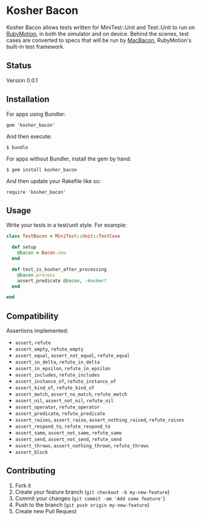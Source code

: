 # Kosher Bacon

Kosher Bacon allows tests written for MiniTest::Unit and Test::Unit to
run on [RubyMotion](http://www.rubymotion.com/), in both the simulator
and on device. Behind the scenes, test cases are converted to specs
that will be run by [MacBacon](https://github.com/alloy/MacBacon),
RubyMotion's built-in test framework.

## Status

Version 0.0.1

## Installation

For apps using Bundler:

    gem 'kosher_bacon'

And then execute:

    $ bundle

For apps without Bundler, install the gem by hand:

    $ gem install kosher_bacon

And then update your Rakefile like so:

    require 'kosher_bacon'

## Usage

Write your tests in a test/unit style. For example:

```ruby
class TestBacon < MiniTest::Unit::TestCase

  def setup
    @bacon = Bacon.new
  end

  def test_is_kosher_after_processing
    @bacon.process
    assert_predicate @bacon, :kosher?
  end

end
```

## Compatibility

Assertions implemented:

* `assert`, `refute`
* `assert_empty`, `refute_empty`
* `assert_equal`, `assert_not_equal`, `refute_equal`
* `assert_in_delta`, `refute_in_delta`
* `assert_in_epsilon`, `refute_in_epsilon`
* `assert_includes`, `refute_includes`
* `assert_instance_of`, `refute_instance_of`
* `assert_kind_of`, `refute_kind_of`
* `assert_match`, `assert_no_match`, `refute_match`
* `assert_nil`, `assert_not_nil`, `refute_nil`
* `assert_operator`, `refute_operator`
* `assert_predicate`, `refute_predicate`
* `assert_raises`, `assert_raise`, `assert_nothing_raised`, `refute_raises`
* `assert_respond_to`, `refute_respond_to`
* `assert_same`, `assert_not_same`, `refute_same`
* `assert_send`, `assert_not_send`, `refute_send`
* `assert_throws`, `assert_nothing_thrown`, `refute_throws`
* `assert_block`

## Contributing

1. Fork it
2. Create your feature branch (`git checkout -b my-new-feature`)
3. Commit your changes (`git commit -am 'Add some feature'`)
4. Push to the branch (`git push origin my-new-feature`)
5. Create new Pull Request
